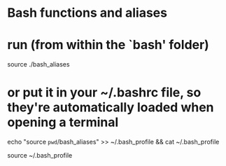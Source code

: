 # Bash functions and aliases

# run (from within the `bash' folder)
source ./bash_aliases

# or put it in your ~/.bashrc file, so they're automatically loaded when opening a terminal
echo "source `pwd`/bash_aliases" >> ~/.bash_profile && cat ~/.bash_profile

source ~/.bash_profile

